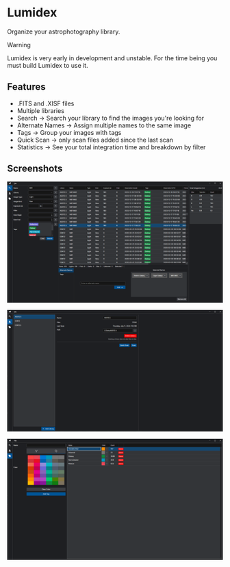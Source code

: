 # Lumidex

Organize your astrophotography library.

> [!WARNING]
> Lumidex is very early in development and unstable.
> For the time being you must build Lumidex to use it.

## Features
- .FITS and .XISF files
- Multiple libraries
- Search -> Search your library to find the images you're looking for
- Alternate Names -> Assign multiple names to the same image
- Tags -> Group your images with tags
- Quick Scan -> only scan files added since the last scan
- Statistics -> See your total integration time and breakdown by filter


## Screenshots

![Search](/assets/lumidex_search.png?raw=true "Search")

![Library](/assets/lumidex_library.png?raw=true "Library")

![Tags](/assets/lumidex_tags.png?raw=true "Tags")
